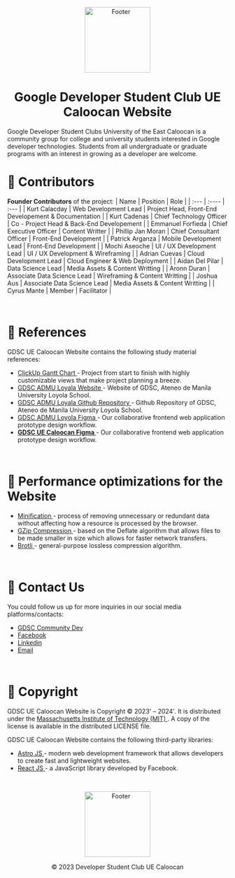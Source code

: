<p align=center>
<img align="center" alt="Footer" width="150px" src ="https://res.cloudinary.com/startup-grind/image/upload/dpr_2.0,fl_sanitize/v1/gcs/platform-data-dsc/contentbuilder/logo_dark_stacked_5giak2X.svg"/>
</p>

<h1 align="center">Google Developer Student Club UE Caloocan Website </h1>

Google Developer Student Clubs University of the East Caloocan is a community group for college and university students interested in Google developer technologies. Students from all undergraduate or graduate programs with an interest in growing as a developer are welcome.

# 🤼 Contributors
**Founder Contributors** of the project:
| Name | Position | Role |
| :--- | :----   | :--- |
| Kurt Calacday | Web Development Lead | Project Head, Front-End Developement & Documentation |
| Kurt Cadenas | Chief Technology Officer | Co - Project Head & Back-End Developement |
| Emmanuel Forfieda | Chief Executive Officer | Content Writter |
| Phillip Jan Moran | Chief Consultant Officer | Front-End Development |
| Patrick Arganza | Mobile Development Lead | Front-End Development |
| Mochi Aseoche | UI / UX Development Lead | UI / UX Development & Wireframing |
| Adrian Cuevas | Cloud Development Lead | Cloud Engineer & Web Deployment |
| Aidan Del Pilar | Data Science Lead | Media Assets & Content Writting |
| Aronn Duran | Associate Data Science Lead | Wireframing & Content Writting |
| Joshua Aus | Associate Data Science Lead | Media Assets & Content Writting |
| Cyrus Mante | Member | Facilitator |
  
<br />

# 📝 References
GDSC UE Caloocan Website contains the following study material references:
- <a href="https://sharing.clickup.com/9008172421/g/h/4-90080336673-7/2283e58bd614cf9"> ClickUp Gantt Chart </a> - Project from start to finish with highly customizable views that make project planning a breeze.
- <a href="https://www.gdscloyola.org/"> GDSC ADMU Loyala Website </a> - Website of GDSC, Ateneo de Manila University Loyola School.
- <a href="https://github.com/gdsc-loyola/gdsc-loyola-website"> GDSC ADMU Loyala Github Repository </a> - Github Repository of GDSC, Ateneo de Manila University Loyola School.
- <a href="https://www.figma.com/file/teAZAttivRLwWlLldnVS17/GDSC?type=design&node-id=0-1&t=YvpxERi6DIlzg4rt-0&fbclid=IwAR3zyYZskgf6e-MeAZSJwYYFJC9o2KX_tftb5SJjaa2o1KWdWh7N5lgo7d8"> GDSC ADMU Loyola Figma </a> - Our collaborative frontend web application prototype design workflow.
- <a href="https://www.figma.com/file/teAZAttivRLwWlLldnVS17/GDSC?type=design&node-id=0-1&t=YvpxERi6DIlzg4rt-0&fbclid=IwAR3zyYZskgf6e-MeAZSJwYYFJC9o2KX_tftb5SJjaa2o1KWdWh7N5lgo7d8"> **GDSC UE Caloocan Figma** </a> - Our collaborative frontend web application prototype design workflow.

<br />

# 🚀 Performance optimizations for the Website
- <a href="https://developer.mozilla.org/en-US/docs/Glossary/Minification"> Minification </a> - process of removing unnecessary or redundant data without affecting how a resource is processed by the browser.
- <a href="https://developer.mozilla.org/en-US/docs/Glossary/GZip_compression"> GZip Compression </a> - based on the Deflate algorithm that allows files to be made smaller in size which allows for faster network transfers.
- <a href="https://developer.mozilla.org/en-US/docs/Glossary/Brotli_compression"> Brotli </a> - general-purpose lossless compression algorithm.

<br />

# 📧 Contact Us
You could follow us up for more inquiries in our social media platforms/contacts:
- <a href="https://gdsc.community.dev/university-of-the-east-caloocan-campus/"> GDSC Community Dev </a>
- <a href="https://www.facebook.com/gdscuecaloocan"> Facebook </a>
- <a href="https://www.linkedin.com/company/google-developer-student-clubs-ue-caloocan/"> Linkedin </a>
- <a href="https://gdsc.community.dev/university-of-the-east-caloocan-campus/#"> Email </a>

<br />


# 📜 Copyright
GDSC UE Caloocan Website is Copyright © 2023' – 2024'. It is distributed under the <a href="https://opensource.org/license/mit/"> Massachusetts Institute of Technology (MIT) </a>. A copy of the license is available in the distributed LICENSE file.

GDSC UE Caloocan Website contains the following third-party libraries:
- <a href="https://astro.build/"> Astro JS </a> - modern web development framework that allows developers to create fast and lightweight websites.
- <a href="https://react.dev/"> React JS </a> - a JavaScript library developed by Facebook.

<br />

<p align=center>
<img align="center" alt="Footer" width="150px" src ="https://res.cloudinary.com/startup-grind/image/upload/dpr_2.0,fl_sanitize/v1/gcs/platform-data-dsc/contentbuilder/logo_dark_stacked_5giak2X.svg"/>
</p>
<p align=center> © 2023 Developer Student Club UE Caloocan </p>
